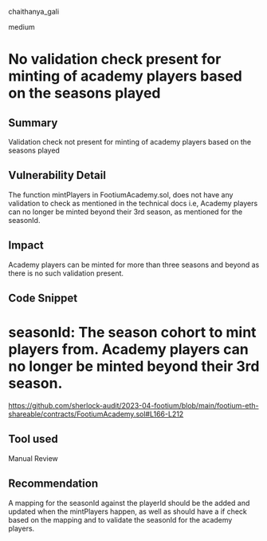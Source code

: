 chaithanya_gali

medium

# No validation check present for minting of academy players based on the seasons played

## Summary
Validation check not present for minting of academy players based on the seasons played
## Vulnerability Detail
The function mintPlayers in FootiumAcademy.sol, does not have any validation to check as mentioned in the technical docs i.e, Academy players can no longer be minted beyond their 3rd season, as mentioned for the seasonId.
## Impact
Academy players can be minted for more than three seasons and beyond as there is no such validation present.
## Code Snippet
# seasonId: The season cohort to mint players from. Academy players can no longer be minted beyond their 3rd season.
https://github.com/sherlock-audit/2023-04-footium/blob/main/footium-eth-shareable/contracts/FootiumAcademy.sol#L166-L212
## Tool used
Manual Review

## Recommendation
A mapping for the seasonId against the playerId should be the added and updated when the mintPlayers happen, as well as should have a  if check based on the mapping and to validate the seasonId for the academy players.